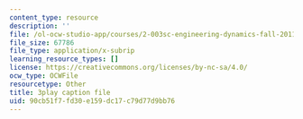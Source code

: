 ```yaml
---
content_type: resource
description: ''
file: /ol-ocw-studio-app/courses/2-003sc-engineering-dynamics-fall-2011/90cb51f7fd30e159dc17c79d77d9bb76_jROTMB142T0.srt
file_size: 67786
file_type: application/x-subrip
learning_resource_types: []
license: https://creativecommons.org/licenses/by-nc-sa/4.0/
ocw_type: OCWFile
resourcetype: Other
title: 3play caption file
uid: 90cb51f7-fd30-e159-dc17-c79d77d9bb76
---
```

